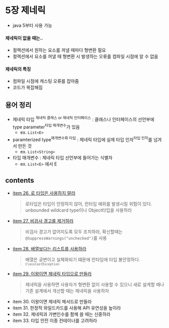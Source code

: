 # 5장 제네릭

- java 5부터 사용 가능

#### 제네릭이 없을 때는..

- 컬렉션에서 원하는 요소를 꺼낼 때마다 형변환 필요
- 컬렉션에서 요소를 꺼낼 때 형변환 시 발생하는 오류를 컴파일 시점에 알 수 없음

#### 제네릭의 특징

- 컴파일 시점에 캐스팅 오류를 잡아줌
- 코드가 복잡해짐

## 용어 정리

- 제네릭 타입 <sup>제네릭 클래스 or 제네릭 인터페이스</sup> : 클래스나 인터페이스의 선언부에 type parameter<sup>타입 매개변수</sup>가 있음
    - ex. `List<E>`
- paramterized type<sup>매개변수화 타입</sup> : 제네릭 타입에 실제 타입 인자<sup>타입 인자</sup>를 넘겨서 만든 것
    - ex. `List<String>`
- 타입 매개변수 : 제네릭 타입 선언부에 들어가는 식별자
    - ex. `List<E>` 에서 E

## contents

- [item 26. 로 타입은 사용하지 말라](item26/README.md)
  > 로타입은 타입이 안정하지 않아, 런타임 예외를 발생시킬 위험이 있다. unbounded wildcard type이나 Object타입을 사용하라
- [item 27. 비검사 경고를 제거하라](item27/README.md)
  > 비검사 경고가 없어지도록 모두 조치하라, 확신할때는 `@SuppressWarnings("unchecked")`를 사용
- [item 28. 배열보다는 리스트를 사용하라](item28/README.md)
  > 배열은 공변이고 실체화되기 떄문에 런타임에 타입 불안정하다. <sub>`ClassCastException`</sub>
- [item 29. 이왕이면 제네릭 타입으로 만들라](item29/README.md)
  > 제네릭을 사용하면 사용자가 형변환 없이 사용할 수 있으니 새로 설계할 때나 기존 설계에서 개선할 때는 제네릭을 사용하자
- item 30. 이왕이면 제네릭 메서드로 만들라
- item 31. 한정적 와일드카드를 사용해 API 유연성을 높이라
- item 32. 제네릭과 가변인수를 함께 쓸 때는 신중하라
- item 33. 타입 안전 이종 컨테이너를 고려하라

